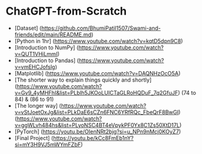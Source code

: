 # ChatGPT-from-Scratch

- [Dataset] (https://github.com/BhumiPatil1507/Swami-and-friends/edit/main/README.md)
- [Python in 1hr] (https://www.youtube.com/watch?v=kqtD5dpn9C8) 
- [Introduction to NumPy] (https://www.youtube.com/watch?v=QUT1VHiLmmI)
- [Introduction to Pandas] (https://www.youtube.com/watch?v=vmEHCJofslg)
- [Matplotlib] (https://www.youtube.com/watch?v=DAQNHzOcO5A)
- [The shorter way to explain things quickly and shortly] (https://www.youtube.com/watch?v=Gv9_4yMHFhI&list=PLblh5JKOoLUICTaGLRoHQDuF_7q2GfuJF) (74 to 84) & (86 to 91)
- [The longer way] (https://www.youtube.com/watch?v=vStJoetOxJg&list=PLkDaE6sCZn6FNC6YRfRQc_FbeQrF8BwGI)
   (https://www.youtube.com/watch?v=ggWLvh484hs&list=PLyoNSC4BT4eVpykPF0Yx8C1Zs50XtD17L)
- [PyTorch] (https://youtu.be/OIenNRt2bjg?si=u_NPn9nMcj0KOyZ7)
- [Final Project] (https://youtu.be/kCc8FmEb1nY?si=mY3H9VJ5mWYmFZbF)
  

  
